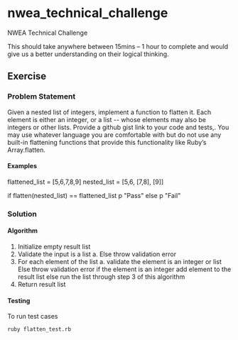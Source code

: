 # nwea_technical_challenge
NWEA Technical Challenge

This should take anywhere between 15mins – 1 hour to complete and would give us a better understanding on their logical thinking.

## Exercise

### Problem Statement

Given a nested list of integers, implement a function to flatten it. Each element is either an integer, or a list -- whose elements may also be integers or other lists. Provide a github gist link to your code and tests,. You may use whatever language you are comfortable with but do not use any built-in flattening functions that provide this functionality like Ruby’s Array.flatten.

#### Examples

flattened_list = [5,6,7,8,9]
nested_list = [5,6, [7,8], [9]]

if flatten(nested_list) == flattened_list
   p "Pass"
else
   p "Fail"

### Solution

#### Algorithm

1. Initialize empty result list
2. Validate the input is a list
    a. Else throw validation error
3. For each element of the list
    a. validate the element is an integer or list
        Else throw validation error
       if the element is an integer
         add element to the result list
       else
        run the list through step 3 of this algorithm
4. Return result list

#### Testing

To run test cases

```bash
ruby flatten_test.rb
```
